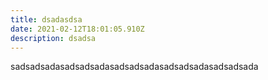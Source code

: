 ```yaml
---
title: dsadasdsa
date: 2021-02-12T18:01:05.910Z
description: dsadsa
---
```

sadsadsadasadsadsadasadsadsadasadsadsadasadsadsada